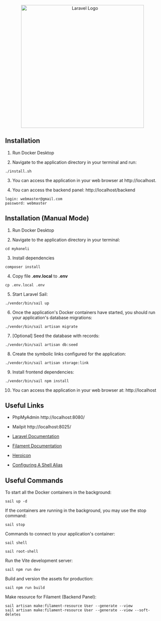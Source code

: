 <p align="center"><a href="https://laravel.com" target="_blank"><img src="https://raw.githubusercontent.com/laravel/art/master/logo-lockup/5%20SVG/2%20CMYK/1%20Full%20Color/laravel-logolockup-cmyk-red.svg" width="400" alt="Laravel Logo"></a></p>

## Installation

1) Run Docker Desktop

2) Navigate to the application directory in your terminal and run:
```
./install.sh
```

3) You can access the application in your web browser at http://localhost.

4) You can access the backend panel: http://localhost/backend
```
login: webmaster@gmail.com
password: webmaster
``` 


## Installation (Manual Mode)

1) Run Docker Desktop

2) Navigate to the application directory in your terminal:
```
cd mykoneli
```

3) Install dependencies
```
composer install
```

4) Copy file **.env.local** to **.env**
```
cp .env.local .env
```

5) Start Laravel Sail:
```
./vendor/bin/sail up
```

6) Once the application's Docker containers have started, you should run your application's database migrations:
```
./vendor/bin/sail artisan migrate
```

7) \[Optional\] Seed the database with records:
```
./vendor/bin/sail artisan db:seed
```

8) Create the symbolic links configured for the application:
```
./vendor/bin/sail artisan storage:link
```

9) Install frontend dependencies:
```
./vendor/bin/sail npm install
```

10) You can access the application in your web browser at: http://localhost

## Useful Links

- PhpMyAdmin http://localhost:8080/
- Mailpit http://localhost:8025/


- [Laravel Documentation](https://laravel.com/docs)
- [Filament Documentation](https://filamentphp.com/docs)
- [Heroicon](https://heroicons.com/)
- [Configuring A Shell Alias](https://laravel.com/docs/11.x/sail#configuring-a-shell-alias)

## Useful Commands

To start all the Docker containers in the background:
```
sail up -d
```
If the containers are running in the background, you may use the stop command:
```
sail stop
```

Commands to connect to your application's container:
```
sail shell
 
sail root-shell
```

Run the Vite development server:
```
sail npm run dev
```

Build and version the assets for production:
```
sail npm run build
```

Make resource for Filament (Backend Panel):
```
sail artisan make:filament-resource User --generate --view
sail artisan make:filament-resource User --generate --view --soft-deletes
```
